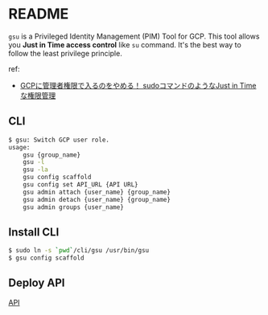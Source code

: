 README
==========

`gsu` is a Privileged Identity Management (PIM) Tool for GCP. This tool allows you **Just in Time access control** like `su` command. It's the best way to follow the least privilege principle.

ref:
- [GCPに管理者権限で入るのをやめる！ sudoコマンドのようなJust in Timeな権限管理](https://zenn.dev/koduki/articles/0a06a881d70397)

CLI
----------

```bash
$ gsu: Switch GCP user role.
usage:
    gsu {group_name}
    gsu -l
    gsu -la
    gsu config scaffold
    gsu config set API_URL {API URL}
    gsu admin attach {user_name} {group_name}
    gsu admin detach {user_name} {group_name}
    gsu admin groups {user_name}
```

Install CLI
-----------

```bash
$ sudo ln -s `pwd`/cli/gsu /usr/bin/gsu
$ gsu config scaffold
```

Deploy API
---------

[API](api/README.md)
